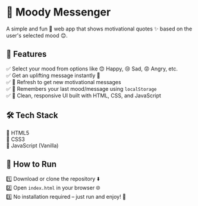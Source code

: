 # 💬 Moody Messenger

A simple and fun 🌈 web app that shows motivational quotes ✨ based on the user's selected mood 😊.

## 🌟 Features
✅ Select your mood from options like 😊 Happy, 😢 Sad, 😡 Angry, etc.  
✅ Get an uplifting message instantly 💌  
✅ 🔁 Refresh to get new motivational messages  
✅ 💾 Remembers your last mood/message using `localStorage`  
✅ 📱 Clean, responsive UI built with HTML, CSS, and JavaScript  

## 🛠️ Tech Stack
🔹 HTML5  
🔹 CSS3  
🔹 JavaScript (Vanilla)

## 🚀 How to Run
1️⃣ Download or clone the repository ⬇️  
2️⃣ Open `index.html` in your browser 🌐  
3️⃣ No installation required – just run and enjoy! 🎉
